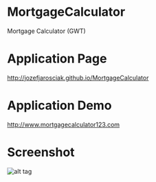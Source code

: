 # MortgageCalculator
Mortgage Calculator (GWT)

# Application Page
http://jozefjarosciak.github.io/MortgageCalculator

# Application Demo
http://www.mortgagecalculator123.com

# Screenshot
![alt tag](http://i.imgur.com/a5kcthA.png)
